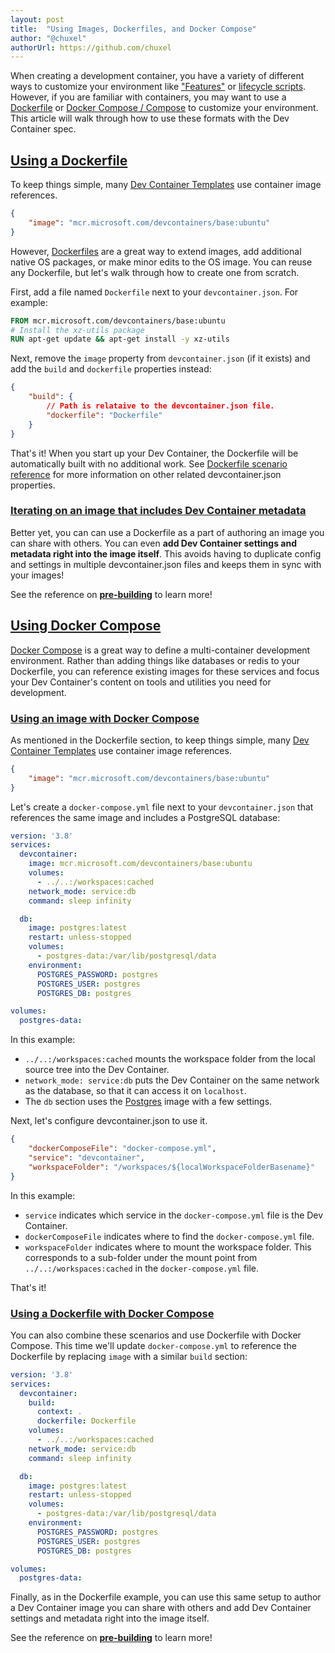 ```yaml
---
layout: post
title:  "Using Images, Dockerfiles, and Docker Compose"
author: "@chuxel"
authorUrl: https://github.com/chuxel
---
```


When creating a development container, you have a variety of different ways to customize your environment like ["Features"](/features) or [lifecycle scripts](/implementors/json_reference/#lifecycle-scripts). However, if you are familiar with containers, you may want to use a [Dockerfile](/guide/dockerfile#dockerfile) or [Docker Compose / Compose](/guide/dockerfile#docker-compose) to customize your environment. This article will walk through how to use these formats with the Dev Container spec.

## <a href="dockerfile" name="dockerfile" class="anchor">  Using a Dockerfile </a>

To keep things simple, many [Dev Container Templates](/templates) use container image references.

```json
{
    "image": "mcr.microsoft.com/devcontainers/base:ubuntu"
}
```

However, [Dockerfiles](https://docs.docker.com/engine/reference/builder/) are a great way to extend images, add additional native OS packages, or make minor edits to the OS image. You can reuse any Dockerfile, but let's walk through how to create one from scratch.

First, add a file named `Dockerfile` next to your `devcontainer.json`. For example:

```Dockerfile
FROM mcr.microsoft.com/devcontainers/base:ubuntu
# Install the xz-utils package
RUN apt-get update && apt-get install -y xz-utils
```

Next, remove the `image` property from `devcontainer.json` (if it exists) and add the `build` and `dockerfile` properties instead:

```json
{
    "build": {
        // Path is relataive to the devcontainer.json file.
        "dockerfile": "Dockerfile"
    }
}
```

That's it! When you start up your Dev Container, the Dockerfile will be automatically built with no additional work. See [Dockerfile scenario reference](implementors/json_reference/#image-specific) for more information on other related devcontainer.json properties.

### <a href="dockerfile-image-iteration" name="dockerfile-image-iteration" class="anchor"> Iterating on an image that includes Dev Container metadata </a>

Better yet, you can can use a Dockerfile as a part of authoring an image you can share with others. You can even **add Dev Container settings and metadata right into the image itself**. This avoids having to duplicate config and settings in multiple devcontainer.json files and keeps them in sync with your images! 

See the reference on **[pre-building](/implementors/reference/#prebuilding)** to learn more!

## <a href="docker-compose" name="docker-compose" class="anchor">  Using Docker Compose </a>

[Docker Compose](https://docs.docker.com/compose/) is a great way to define a multi-container development environment. Rather than adding things like databases or redis to your Dockerfile, you can reference existing images for these services and focus your Dev Container's content on tools and utilities you need for development.

### <a href="docker-compose-image" name="docker-compose-image" class="anchor"> Using an image with Docker Compose </a>

As mentioned in the Dockerfile section, to keep things simple, many [Dev Container Templates](/templates) use container image references.

```json
{
    "image": "mcr.microsoft.com/devcontainers/base:ubuntu"
}
```

Let's create a `docker-compose.yml` file next to your `devcontainer.json` that references the same image and includes a PostgreSQL database:

```yaml
version: '3.8'
services:
  devcontainer:
    image: mcr.microsoft.com/devcontainers/base:ubuntu
    volumes:
      - ../..:/workspaces:cached
    network_mode: service:db
    command: sleep infinity

  db:
    image: postgres:latest
    restart: unless-stopped
    volumes:
      - postgres-data:/var/lib/postgresql/data
    environment:
      POSTGRES_PASSWORD: postgres
      POSTGRES_USER: postgres
      POSTGRES_DB: postgres

volumes:
  postgres-data:
```

In this example:
-  `../..:/workspaces:cached` mounts the workspace folder from the local source tree into the Dev Container.
- `network_mode: service:db` puts the Dev Container on the same network as the database, so that it can access it on `localhost`.
- The `db` section uses the [Postgres](https://hub.docker.com/_/postgres) image with a few settings.

Next, let's configure devcontainer.json to use it.

```json
{
    "dockerComposeFile": "docker-compose.yml",
    "service": "devcontainer",
    "workspaceFolder": "/workspaces/${localWorkspaceFolderBasename}"
}
```

In this example:
- `service` indicates which service in the `docker-compose.yml` file is the Dev Container.
- `dockerComposeFile` indicates where to find the `docker-compose.yml` file.
- `workspaceFolder` indicates where to mount the workspace folder. This corresponds to a sub-folder under the mount point from `../..:/workspaces:cached` in the `docker-compose.yml` file.

That's it!

### <a href="docker-compose-dockerfile" name="docker-compose-dockerfile" class="anchor"> Using a Dockerfile with Docker Compose </a>

You can also combine these scenarios and use Dockerfile with Docker Compose. This time we'll update `docker-compose.yml` to reference the Dockerfile by replacing `image` with a similar `build` section:

```yaml
version: '3.8'
services:
  devcontainer:
    build: 
      context: .
      dockerfile: Dockerfile
    volumes:
      - ../..:/workspaces:cached      
    network_mode: service:db
    command: sleep infinity

  db:
    image: postgres:latest
    restart: unless-stopped
    volumes:
      - postgres-data:/var/lib/postgresql/data
    environment:
      POSTGRES_PASSWORD: postgres
      POSTGRES_USER: postgres
      POSTGRES_DB: postgres

volumes:
  postgres-data:
```

Finally, as in the Dockerfile example, you can use this same setup to author a Dev Container image you can share with others and add Dev Container settings and metadata right into the image itself. 

See the reference on **[pre-building](/implementors/reference/#prebuilding)** to learn more!